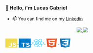 ### 👋 Hello, i'm Lucas Gabriel

- 📫 You can find me on my [Linkedin](https://www.linkedin.com/in/lucas-gabriel-2011571b4/)

<div align="center">
  <a href="https://github.com/musicianrpr">
  <img height="180em" src="https://github-readme-stats.vercel.app/api?username=musicianrpr&show_icons=true&theme=gruvbox&include_all_commits=true&count_private=true"/>
  <img height="180em" src="https://github-readme-stats.vercel.app/api/top-langs/?username=musicianrpr&layout=compact&langs_count=7&theme=gruvbox"/>
</div>
<div style="display: inline_block"><br>
  <img align="center" alt="Rafa-Js" height="30" width="40" margin-left="20%" margin-right="20" src="https://raw.githubusercontent.com/devicons/devicon/master/icons/javascript/javascript-plain.svg">
  <img align="center" alt="Rafa-Ts" height="30" width="40" margin-right="20" src="https://raw.githubusercontent.com/devicons/devicon/master/icons/typescript/typescript-plain.svg">
  <img align="center" alt="Rafa-React" height="30" width="40" margin-right="20" src="https://raw.githubusercontent.com/devicons/devicon/master/icons/react/react-original.svg">
  <img align="center" alt="Rafa-HTML" height="30" width="40" margin-right="20" src="https://raw.githubusercontent.com/devicons/devicon/master/icons/html5/html5-original.svg">
  <img align="center" alt="Rafa-CSS" height="30" width="40" margin-right="20" src="https://raw.githubusercontent.com/devicons/devicon/master/icons/css3/css3-original.svg">
</div>
